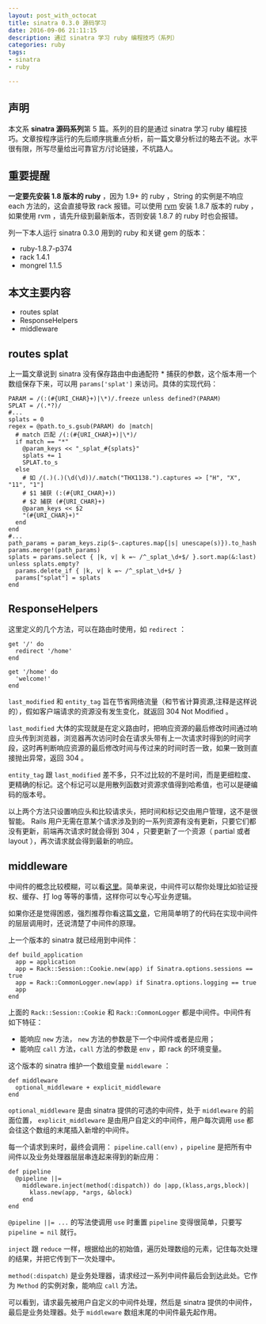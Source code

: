 ```yaml
---
layout: post_with_octocat
title: sinatra 0.3.0 源码学习
date: 2016-09-06 21:11:15
description: 通过 sinatra 学习 ruby 编程技巧（系列）
categories: ruby
tags: 
- sinatra
- ruby

---
```


## 声明

本文系 **sinatra 源码系列**第 5 篇。系列的目的是通过 sinatra 学习 ruby 编程技巧。文章按程序运行的先后顺序挑重点分析，前一篇文章分析过的略去不说。水平很有限，所写尽量给出可靠官方/讨论链接，不坑路人。

## 重要提醒

**一定要先安装 1.8 版本的 ruby** ，因为 1.9+ 的 ruby ，String 的实例是不响应 each 方法的，这会直接导致 rack 报错。可以使用 [rvm](https://rvm.io/) 安装 1.8.7 版本的 ruby ，如果使用 rvm ，请先升级到最新版本，否则安装 1.8.7 的 ruby 时也会报错。

列一下本人运行 sinatra 0.3.0 用到的 ruby 和关键 gem 的版本：

- ruby-1.8.7-p374
- rack 1.4.1
- mongrel 1.1.5

## 本文主要内容

- routes splat
- ResponseHelpers
- middleware

## routes splat

上一篇文章说到 sinatra 没有保存路由中由通配符 * 捕获的参数，这个版本用一个数组保存下来，可以用 `params['splat']` 来访问。具体的实现代码：

    PARAM = /(:(#{URI_CHAR}+)|\*)/.freeze unless defined?(PARAM)
    SPLAT = /(.*?)/
    #...
    splats = 0
    regex = @path.to_s.gsub(PARAM) do |match|
      # match 匹配 /(:(#{URI_CHAR}+)|\*)/
      if match == "*"
        @param_keys << "_splat_#{splats}"
        splats += 1
        SPLAT.to_s
      else
        # 如 /(.)(.)(\d(\d))/.match("THX1138.").captures => ["H", "X", "11", "1"]
        # $1 捕获 (:(#{URI_CHAR}+))
        # $2 捕获 (#{URI_CHAR}+)
        @param_keys << $2
        "(#{URI_CHAR}+)"
      end
    end
    #...
    path_params = param_keys.zip($~.captures.map{|s| unescape(s)}).to_hash
    params.merge!(path_params)
    splats = params.select { |k, v| k =~ /^_splat_\d+$/ }.sort.map(&:last)
    unless splats.empty?
      params.delete_if { |k, v| k =~ /^_splat_\d+$/ }
      params["splat"] = splats
    end

## ResponseHelpers

这里定义的几个方法，可以在路由时使用，如 `redirect` ：


    get '/' do
      redirect '/home'
    end

    get '/home' do
      'welcome!'
    end

`last_modified` 和 `entity_tag` 旨在节省网络流量（和节省计算资源,注释是这样说的），假如客户端请求的资源没有发生变化，就返回 304  Not Modified 。

`last_modified` 大体的实现就是在定义路由时，把响应资源的最后修改时间通过响应头传到浏览器，浏览器再次访问时会在请求头带有上一次请求时得到的时间字段，这时再判断响应资源的最后修改时间与传过来的时间时否一致，如果一致则直接抛出异常，返回 304 。

`entity_tag` 跟 `last_modified` 差不多，只不过比较的不是时间，而是更细粒度、更精确的标记。这个标记可以是用散列函数对资源求值得到哈希值，也可以是硬编码的版本号。

以上两个方法只设置响应头和比较请求头，把时间和标记交由用户管理，这不是很智能。 Rails 用户无需在意某个请求涉及到的一系列资源有没有更新，只要它们都没有更新，前端再次请求时就会得到 304 ，只要更新了一个资源（ partial 或者 layout ），再次请求就会得到最新的响应。


## middleware

中间件的概念比较模糊，可以看[这里](http://stackoverflow.com/questions/2256569/what-is-rack-middleware)。简单来说，中间件可以帮你处理比如验证授权、缓存、打 log 等等的事情，这样你可以专心写业务逻辑。

如果你还是觉得困惑，强烈推荐你看这篇[文章](https://codenoble.com/blog/understanding-rack-middleware/)，它用简单明了的代码在实现中间件的层层调用时，还说清楚了中间件的原理。

上一个版本的 sinatra 就已经用到中间件：

    def build_application
      app = application
      app = Rack::Session::Cookie.new(app) if Sinatra.options.sessions == true
      app = Rack::CommonLogger.new(app) if Sinatra.options.logging == true
      app
    end

上面的 `Rack::Session::Cookie` 和 `Rack::CommonLogger` 都是中间件。中间件有如下特征：

- 能响应 `new` 方法， `new` 方法的参数是下一个中间件或者是应用；
- 能响应 `call` 方法，`call` 方法的参数是 `env` ，即 rack 的环境变量。

这个版本的 sinatra 维护一个数组变量 `middleware` ：

    def middleware
      optional_middleware + explicit_middleware
    end

`optional_middleware` 是由 sinatra 提供的可选的中间件，处于 `middleware` 的前面位置， `explicit_middleware` 是由用户自定义的中间件，用户每次调用 `use` 都会往这个数组的末尾插入新增的中间件。

每一个请求到来时，最终会调用： `pipeline.call(env)` ，`pipeline` 是把所有中间件以及业务处理器层层串连起来得到的新应用：

    def pipeline
      @pipeline ||=
        middleware.inject(method(:dispatch)) do |app,(klass,args,block)|
          klass.new(app, *args, &block)
        end
    end

`@pipeline ||= ...` 的写法使调用 `use` 时重置 `pipeline` 变得很简单，只要写 `pipeline = nil` 就行。

`inject` 跟 `reduce` 一样，根据给出的初始值，遍历处理数组的元素，记住每次处理的结果，并把它传到下一次处理中。

`method(:dispatch)` 是业务处理器，请求经过一系列中间件最后会到达此处。它作为 `Method` 的实例对象，能响应 `call` 方法。

可以看到，请求最先被用户自定义的中间件处理，然后是 sinatra 提供的中间件，最后是业务处理器。处于 `middleware` 数组末尾的中间件最先起作用。